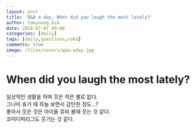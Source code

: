 ```yaml
---
layout: post
title: 'Q&A a day, When did you laugh the most lately?'
author: taeyoung.kim
date: 2018-07-07 09:00
categories: [daily]
tags: [daily,questions,roka]
comments: true
image: /files/covers/q&a-aday.jpg
---
```



# When did you laugh the most lately?
<!--more-->
일상적인 생활을 하며 웃은 적은 별로 없다.<br/>
그나마 휴가 때 하늘 보면서 감탄한 정도...?<br/>
좋아서 웃은 것은 아이돌 뮤비 볼때 웃는 것 같다.<br/>
코미디빅리그도 웃기는 것 같다.